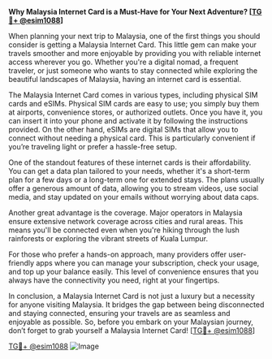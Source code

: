 **Why Malaysia Internet Card is a Must-Have for Your Next Adventure? [[TG💪+ @esim1088](https://t.me/s/esim1088)]**

When planning your next trip to Malaysia, one of the first things you should consider is getting a Malaysia Internet Card. This little gem can make your travels smoother and more enjoyable by providing you with reliable internet access wherever you go. Whether you're a digital nomad, a frequent traveler, or just someone who wants to stay connected while exploring the beautiful landscapes of Malaysia, having an internet card is essential.

The Malaysia Internet Card comes in various types, including physical SIM cards and eSIMs. Physical SIM cards are easy to use; you simply buy them at airports, convenience stores, or authorized outlets. Once you have it, you can insert it into your phone and activate it by following the instructions provided. On the other hand, eSIMs are digital SIMs that allow you to connect without needing a physical card. This is particularly convenient if you’re traveling light or prefer a hassle-free setup.

One of the standout features of these internet cards is their affordability. You can get a data plan tailored to your needs, whether it's a short-term plan for a few days or a long-term one for extended stays. The plans usually offer a generous amount of data, allowing you to stream videos, use social media, and stay updated on your emails without worrying about data caps.

Another great advantage is the coverage. Major operators in Malaysia ensure extensive network coverage across cities and rural areas. This means you'll be connected even when you're hiking through the lush rainforests or exploring the vibrant streets of Kuala Lumpur. 

For those who prefer a hands-on approach, many providers offer user-friendly apps where you can manage your subscription, check your usage, and top up your balance easily. This level of convenience ensures that you always have the connectivity you need, right at your fingertips.

In conclusion, a Malaysia Internet Card is not just a luxury but a necessity for anyone visiting Malaysia. It bridges the gap between being disconnected and staying connected, ensuring your travels are as seamless and enjoyable as possible. So, before you embark on your Malaysian journey, don’t forget to grab yourself a Malaysia Internet Card! [[TG💪+ @esim1088](https://t.me/s/esim1088)]

[TG💪+ @esim1088](https://t.me/s/esim1088) ![Image](https://i.postimg.cc/Y0z9fWf4/image.png)